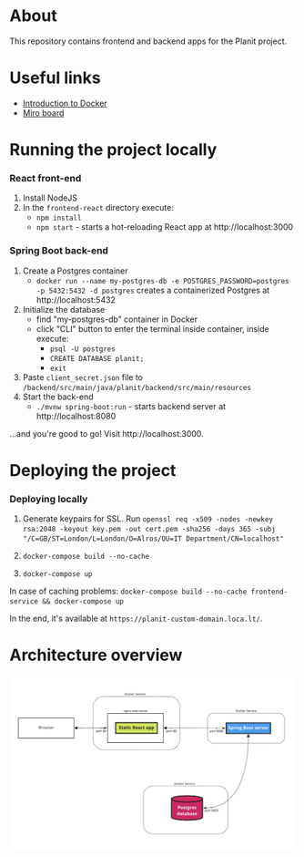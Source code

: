 # About

This repository contains frontend and backend apps for the Planit project.

# Useful links

- [Introduction to Docker](/docs/Docker.md)
- [Miro board](https://miro.com/app/board/uXjVPVOoQV0=/)

# Running the project locally

### React front-end

1. Install NodeJS
2. In the `frontend-react` directory execute:
   - `npm install`
   - `npm start` - starts a hot-reloading React app at http://localhost:3000

### Spring Boot back-end

1. Create a Postgres container
   - `docker run --name my-postgres-db -e POSTGRES_PASSWORD=postgres -p 5432:5432 -d postgres` creates a containerized Postgres at http://localhost:5432
2. Initialize the database
   - find "my-postgres-db" container in Docker
   - click "CLI" button to enter the terminal inside container, inside execute:
     - `psql -U postgres`
     - `CREATE DATABASE planit;`
     - `exit`
3. Paste `client_secret.json` file to `/backend/src/main/java/planit/backend/src/main/resources`
4. Start the back-end
   - `./mvnw spring-boot:run` - starts backend server at http://localhost:8080

...and you're good to go! Visit http://localhost:3000.

# Deploying the project

### Deploying locally

1. Generate keypairs for SSL. Run `openssl req -x509 -nodes -newkey rsa:2048 -keyout key.pem -out cert.pem -sha256 -days 365 -subj "/C=GB/ST=London/L=London/O=Alros/OU=IT Department/CN=localhost"`

2. `docker-compose build --no-cache`
3. `docker-compose up`

In case of caching problems:
`docker-compose build --no-cache frontend-service && docker-compose up`

In the end, it's available at `https://planit-custom-domain.loca.lt/`.

# Architecture overview

![alt text](architecture.png)
